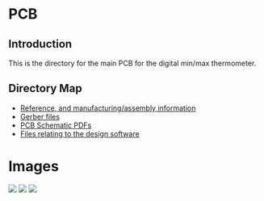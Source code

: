 # PCB

## Introduction

This is the directory for the main PCB for the digital min/max thermometer. 

## Directory Map

- [Reference, and manufacturing/assembly information](./resources)
- [Gerber files](./gerbers)
- [PCB Schematic PDFs](./schematics)
- [Files relating to the design software](./project-files)

# Images

<img src="./resources/.README/pcb-layer_view" />
<img src="./resources/.README/pcb-render-top" />
<img src="./resources/.README/pcb-render-bottom" />

